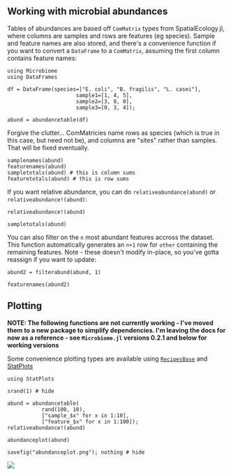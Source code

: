 ## Working with microbial abundances

Tables of abundances are based off `ComMatrix` types from SpatialEcology.jl,
where columns are samples and rows are features (eg species). Sample and feature
names are also stored, and there's a convenience function if you want to convert
a `DataFrame` to a `ComMatrix`, assuming the first column contains feature
names:

```@repl 1
using Microbiome
using DataFrames

df = DataFrame(species=["E. coli", "B. fragilis", "L. casei"],
                      sample1=[1, 4, 5],
                      sample2=[3, 8, 0],
                      sample3=[0, 3, 4]);

abund = abundancetable(df)
```

Forgive the clutter... ComMatricies name rows as species (which is true in this
case, but need not be), and columns are "sites" rather than samples. That will
be fixed eventually.

```@repl 1
samplenames(abund)
featurenames(abund)
sampletotals(abund) # this is column sums
featuretotals(abund) # this is row sums
```

If you want relative abundance, you can do `relativeabundance(abund)` or
`relativeabundance!(abund)`:

```@repl 1
relativeabundance!(abund)

sampletotals(abund)
```

You can also filter on the `n` most abundant features accross the dataset. This
function automatically generates an `n+1` row for `other` containing the
remaining features. Note - these doesn't modify in-place, so you've gotta
reassign if you want to update:

```@repl 1
abund2 = filterabund(abund, 1)

featurenames(abund2)
```

## Plotting

**NOTE: The following functions are not currently working - I've moved them to a new package to simplify dependencies. I'm leaving the docs for now as a reference - see `Microbiome.jl` versions 0.2.1 and below for working versions**

Some convenience plotting types are available using [`RecipesBase`](https://github.com/juliaplots/recipesbase.jl) and
[StatPlots](https://github.com/juliaplots/StatPlots.jl)

```@repl 1
using StatPlots

srand(1) # hide

abund = abundancetable(
           rand(100, 10),
           ["sample_$x" for x in 1:10],
           ["feature_$x" for x in 1:100]);
relativeabundance!(abund)

abundanceplot(abund)

savefig("abundanceplot.png"); nothing # hide
```

![](abundanceplot.png)
